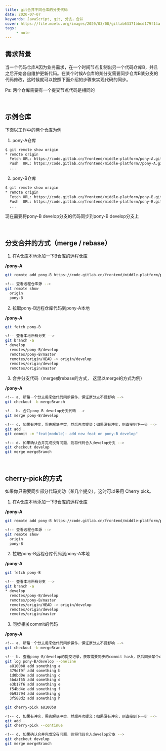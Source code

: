 ```yaml
---
title: git合并不同仓库的分支代码
date: 2020-07-07
keywords: JavaScript, git, 分支，合并
cover: https://file.moetu.org/images/2020/03/08/gitlab63371bbcd179f14a.jpg
tags:
     - note
---
```



## 需求背景

当一个代码仓库A因为业务需求，在一个时间节点复制出另一个代码仓库B，并且之后开始各自维护更新代码。在某个时候A仓库的某分支需要同步仓库B某分支的代码修改，这时候就可以按照下面介绍的步骤来实现代码的同步。

Ps: 两个仓库需要有一个提交节点代码是相同的

<br/>


## 示例仓库

下面以工作中的两个仓库为例

1. pony-A仓库
```bash
$ git remote show origin
* remote origin
  Fetch URL: https://code.gitlab.cn/frontend/middle-platform/pony-A.git
  Push  URL: https://code.gitlab.cn/frontend/middle-platform//pony-A.git
  ...
```

2. pony-B仓库
```bash
$ git remote show origin
* remote origin
  Fetch URL: https://code.gitlab.cn/frontend/middle-platform/pony-B.git
  Push  URL: https://code.gitlab.cn/frontend/middle-platform/pony-B.git
  ...
```

现在需要将pony-B develop分支的代码同步到pony-B develop分支上

<br/>


## 分支合并的方式（merge / rebase）

1. 在A仓库本地添加一下B仓库的远程仓库

  **/pony-A**
  ```bash
  git remote add pony-B https://code.gitlab.cn/frontend/middle-platform/pony-B.git

  <!-- 查看远程仓库源 -->
  git remote show                                                                                        
    origin
    pony-B
  ```

2. 拉取pony-B远程仓库代码到pony-A本地

  **/pony-A**
  ```bash
  git fetch pony-B

  <!-- 查看本地所有分支 -->
  git branch -a                                                                                   
  * develop
    remotes/pony-B/develop
    remotes/pony-B/master
    remotes/origin/HEAD -> origin/develop
    remotes/origin/develop
    remotes/origin/master
  ```

3. 合并分支代码（merge或rebase的方式， 这里以merge的方式为例）

  **/pony-A**
  ```bash
  <!-- a. 新建一个分支用来做代码同步操作，保证原分支不受影响 -->
  git checkout -b mergeBranch

  <!-- b. 合并pony-B develop分支代码 -->
  git merge pony-B/develop     
  
  <!-- c. 如果有冲突，需先解决冲突，然后再次提交；如果没有冲突，则直接到下一步 -->                                                           
  git add .
  git commit -m "feat(module): add new feat on pony-B develop"

  <!-- d. 如果确认合并完成没有问题，则将代码合入develop分支 -->
  git checkout develop
  git merge mergeBranch   
  ```

<br/>


## cherry-pick的方式

如果你只需要同步部分代码变动（某几个提交），这时可以采用 Cherry pick。

1. 在A仓库本地添加一下B仓库的远程仓库

  **/pony-A**
  ```bash
  git remote add pony-B https://code.gitlab.cn/frontend/middle-platform/pony-B.git

  <!-- 查看远程仓库源 -->
  git remote show                                                                                        
    origin
    pony-B
  ```

2. 拉取pony-B远程仓库代码到pony-A本地

  **/pony-A**
  ```bash
  git fetch pony-B

  <!-- 查看本地所有分支 -->
  git branch -a                                                                                   
  * develop
    remotes/pony-B/develop
    remotes/pony-B/master
    remotes/origin/HEAD -> origin/develop
    remotes/origin/develop
    remotes/origin/master
  ```

3. 同步相关commit的代码

  **/pony-A**
  ```bash
  <!-- a. 新建一个分支用来做代码同步操作，保证原分支不受影响 -->
  git checkout -b mergeBranch

  <!-- b. 查看pony-B/develop的提交记录，获取需要同步的commit hash，然后同步某个commit的代码（以最近一个记录为例） -->
  git log pony-B/develop --oneline
    a8100b8 add something a
    379df9f add something b
    1d0bd0e add something c
    5bdaf55 add something d
    e3b17f6 add something e
    f54bd4e add something f
    0b93794 add something g
    3f588d2 add something h

  git cherry-pick a8100b8
  
  <!-- c. 如果有冲突，需先解决冲突，然后再次提交；如果没有冲突，则直接到下一步 -->                                                           
  git add .
  git cherry-pick --continue

  <!-- d. 如果确认合并完成没有问题，则将代码合入develop分支 -->
  git checkout develop
  git merge mergeBranch   
  ```

<br/>